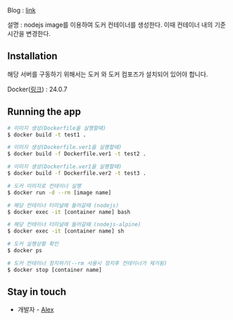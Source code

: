 <p>Blog : <a href="https://engineeringshw.blogspot.com/2024/01/docker-timezone-dockerfile.html">link</a></p>
<p>설명 : nodejs image를 이용하여 도커 컨테이너를 생성한다. 이때 컨테이너 내의 기준 시간을 변경한다.</p>

## Installation

<p>해당 서버를 구동하기 위해서는 도커 와 도커 컴포즈가 설치되어 있어야 합니다.</p>

<p>Docker(<a href="https://engineeringshw.blogspot.com/2022/03/docker-install-by-terminal-ubuntu-2004.html">링크</a>) : 24.0.7</p>

## Running the app

```bash
# 이미지 생성(Dockerfile을 실행할때)
$ docker build -t test1 .

# 이미지 생성(Dockerfile.ver1을 실행할때)
$ docker build -f Dockerfile.ver1 -t test2 .

# 이미지 생성(Dockerfile.ver1을 실행할때)
$ docker build -f Dockerfile.ver2 -t test3 .

# 도커 이미지로 컨테이너 실행
$ docker run -d --rm [image name]

# 해당 컨테이너 터미널에 들어갈때 (nodejs)
$ docker exec -it [container name] bash

# 해당 컨테이너 터미널에 들어갈때 (nodejs-alpine)
$ docker exec -it [container name] sh

# 도커 실행상황 확인
$ docker ps

# 도커 컨테이너 정지하기(--rm 사용시 정지후 컨테이너가 제거됨)
$ docker stop [container name]
```

## Stay in touch

-  개발자 - [Alex](https://github.com/Alex-Choi0)
